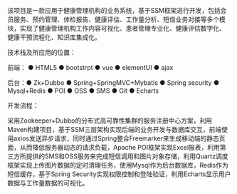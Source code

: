 该项目是一款应用于健康管理机构的业务系统，基于SSM框架进行开发，包括会员服务、预约管理、体检报告、健康评估、工作量分析、短信业务对接等多个模块，实现了健康管理机构工作内容可视化、患者管理专业化、健康评估数字化、 健康干预流程化、知识库集成化。

技术栈及所应用的位置：

前端： ● HTML5 ● bootstrpt ● vue ● elementUI ● ajax

后台：● Zk+Dubbo ● Spring+SpringMVC+Mybatis ● Spring security ● Mysql+Redis ● POI ● OSS ● SMS ● Git ● Echarts

开发流程：

采用Zookeeper+Dubbo的分布式高可靠性集群的服务注册中心方案，利用Maven构建项目，基于SSM三层架构实现后端的业务开发与数据库交互，前端使用axios发送异步请求，同时通过Spring整合Freemarker来生成移动端的静态页面，从而降低服务器动态的请求负载，Apache POI框架实现Excel报表，利用第三方所提供的SMS和OSS服务来完成短信调用和图片对象存储，利用Quartz调度框架实现上传图片数据的定时清理任务，使用Mysql作为后台数据库，Redis作为短信缓存，基于Spring Security实现权限控制和登陆验证，利用Echarts显示用户数据与工作量数据的可视化。
